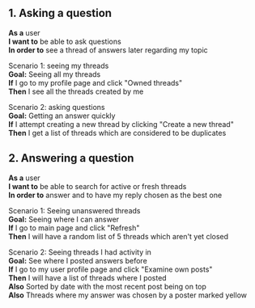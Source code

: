 ## 1. Asking a question
**As a** user\
**I want to** be able to ask questions\
**In order to** see a thread of answers later regarding my topic

Scenario 1: seeing my threads\
**Goal:** Seeing all my threads\
**If** I go to my profile page and click "Owned threads"\
**Then** I see all the threads created by me

Scenario 2: asking questions\
**Goal:** Getting an answer quickly\
**If** I attempt creating a new thread by clicking "Create a new thread"\
**Then** I get a list of threads which are considered to be duplicates

## 2. Answering a question
**As a** user\
**I want to** be able to search for active or fresh threads\
**In order to** answer and to have my reply chosen as the best one

Scenario 1: Seeing unanswered threads\
**Goal:** Seeing where I can answer\
**If** I go to main page and click "Refresh"\
**Then** I will have a random list of 5 threads which aren't yet closed

Scenario 2: Seeing threads I had activity in\
**Goal:** See where I posted answers before\
**If** I go to my user profile page and click "Examine own posts"\
**Then** I will have a list of threads where I posted\
**Also** Sorted by date with the most recent post being on top\
**Also** Threads where my answer was chosen by a poster marked yellow